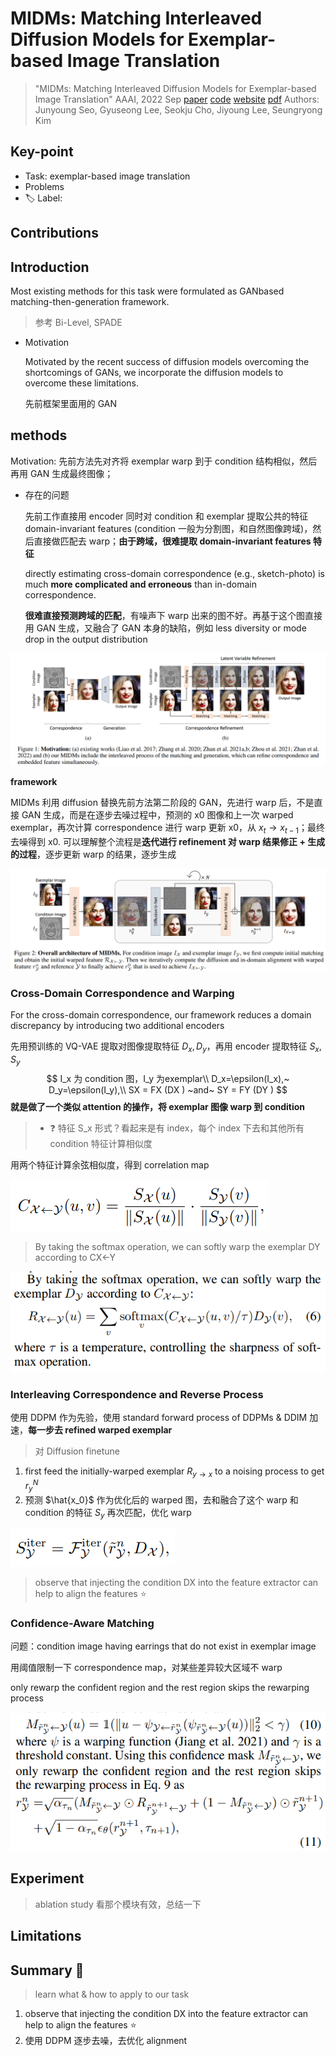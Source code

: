 # MIDMs: Matching Interleaved Diffusion Models for Exemplar-based Image Translation

> "MIDMs: Matching Interleaved Diffusion Models for Exemplar-based Image Translation" AAAI, 2022 Sep
> [paper](http://arxiv.org/abs/2209.11047v3) [code](https://github.com/KU-CVLAB/MIDMs/) [website](https://ku-cvlab.github.io/MIDMs/)
> [pdf](./2022_09_AAAI_MIDMs--Matching-Interleaved-Diffusion-Models-for-Exemplar-based-Image-Translation.pdf)
> Authors: Junyoung Seo, Gyuseong Lee, Seokju Cho, Jiyoung Lee, Seungryong Kim

## Key-point

- Task:  exemplar-based image translation
- Problems
- :label: Label:



## Contributions

## Introduction

Most existing methods for this task were formulated as GANbased matching-then-generation framework.

> 参考 Bi-Level, SPADE

- Motivation

  Motivated by the recent success of diffusion models overcoming the shortcomings of GANs, we incorporate the diffusion models to overcome these limitations. 

  先前框架里面用的 GAN



## methods

Motivation: 先前方法先对齐将 exemplar warp 到于 condition 结构相似，然后再用 GAN 生成最终图像；

- 存在的问题

  先前工作直接用 encoder 同时对 condition 和 exemplar 提取公共的特征 domain-invariant features (condition 一般为分割图，和自然图像跨域)，然后直接做匹配去 warp；**由于跨域，很难提取 domain-invariant features 特征**

  directly estimating cross-domain correspondence (e.g., sketch-photo) is much **more complicated and erroneous** than in-domain correspondence. 

  **很难直接预测跨域的匹配**，有噪声下 warp 出来的图不好。再基于这个图直接用 GAN 生成，又融合了 GAN 本身的缺陷，例如  less diversity or mode drop in the output distribution

![image-20231207095727770](docs/2022_09_AAAI_MIDMs--Matching-Interleaved-Diffusion-Models-for-Exemplar-based-Image-Translation_Note/comparison.png)



**framework**

MIDMs 利用 diffusion 替换先前方法第二阶段的 GAN，先进行 warp 后，不是直接 GAN 生成，而是在逐步去噪过程中，预测的 x0 图像和上一次 warped exemplar，再次计算 correspondence 进行 warp 更新 x0，从 $x_t \to x_{t-1}$；最终去噪得到 x0. 
可以理解整个流程是**迭代进行 refinement 对 warp 结果修正 + 生成的过程**，逐步更新 warp 的结果，逐步生成

![image-20231207095840761](docs/2022_09_AAAI_MIDMs--Matching-Interleaved-Diffusion-Models-for-Exemplar-based-Image-Translation_Note/framework.png)



### Cross-Domain Correspondence and Warping

For the cross-domain correspondence, our framework reduces a domain discrepancy by introducing two additional encoders 

先用预训练的 VQ-VAE 提取对图像提取特征 $D_x, D_y$，再用 encoder 提取特征 $S_x, S_y$
$$
I_x 为 condition 图，I_y 为exemplar\\
D_x=\epsilon(I_x),~ D_y=\epsilon(I_y),\\
SX = FX (DX ) ~and~ SY = FY (DY )
$$
**就是做了一个类似 attention 的操作，将 exemplar 图像 warp 到 condition**

> - :question: 特征 S_x 形式？看起来是有 index，每个 index 下去和其他所有 condition 特征计算相似度

用两个特征计算余弦相似度，得到  correlation map

![image-20231207102423306](docs/2022_09_AAAI_MIDMs--Matching-Interleaved-Diffusion-Models-for-Exemplar-based-Image-Translation_Note/image-20231207102423306.png)

> By taking the softmax operation, we can softly warp the exemplar DY according to CX←Y

![image-20231207102641009](docs/2022_09_AAAI_MIDMs--Matching-Interleaved-Diffusion-Models-for-Exemplar-based-Image-Translation_Note/image-20231207102641009.png)



### Interleaving Correspondence and Reverse Process

使用 DDPM 作为先验，使用 standard forward process of DDPMs & DDIM 加速，**每一步去 refined warped exemplar**

> 对 Diffusion finetune

1. first feed the initially-warped exemplar $R_{y\to x}$ to a noising process to get $r^N_y$
2. 预测 $\hat{x_0}$ 作为优化后的 warped 图，去和融合了这个 warp 和 condition 的特征 $S_y$ 再次匹配，优化 warp

![image-20231207103530077](docs/2022_09_AAAI_MIDMs--Matching-Interleaved-Diffusion-Models-for-Exemplar-based-Image-Translation_Note/image-20231207103530077.png)

> observe that injecting the condition DX into the feature extractor can help to align the features :star:



### Confidence-Aware Matching

问题：condition image having earrings that do not exist in exemplar image 

用阈值限制一下 correspondence map，对某些差异较大区域不 warp

only rewarp the confident region and the rest region skips the rewarping process

![image-20231207104009419](docs/2022_09_AAAI_MIDMs--Matching-Interleaved-Diffusion-Models-for-Exemplar-based-Image-Translation_Note/image-20231207104009419.png)







## Experiment

> ablation study 看那个模块有效，总结一下

## Limitations

## Summary :star2:

> learn what & how to apply to our task

1. observe that injecting the condition DX into the feature extractor can help to align the features :star:
2. 使用 DDPM 逐步去噪，去优化 alignment
